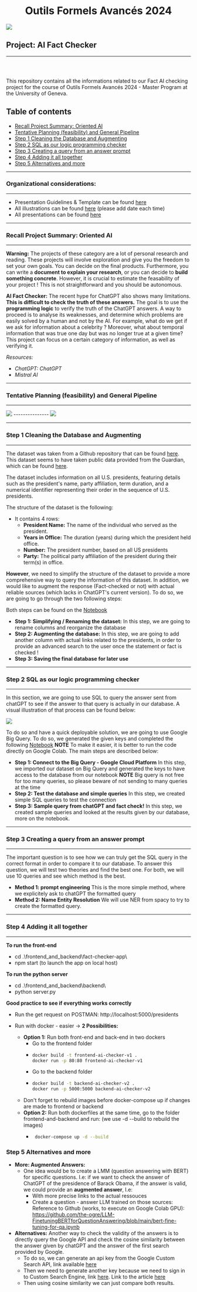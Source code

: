 <h1 align="center">
Outils Formels Avancés 2024</h1>
<div>
<td> 
<img src="./read_me_img/logo.png"></td>
<h2 style="white-space: nowrap">Project: AI Fact Checker</h2></td>
<hr style="clear:both">
<p style="font-size:0.85em; margin:2px; text-align:justify">
<br>
<br>
</div>

This repository contains all the informations related to our Fact AI checking project for the course of Outils Formels Avancés 2024 - Master Program at the University of Geneva. 

## Table of contents 
* [Recall Project Summary: Oriented AI](#recall-project-summary-oriented-ai)
* [Tentative Planning (feasibility) and General Pipeline](#tentative-planning-feasibility-and-general-pipeline)
* [Step 1 Cleaning the Database and Augmenting](#step-1-cleaning-the-database-and-augmenting)
* [Step 2 SQL as our logic programming checker](#step-2-sql-as-our-logic-programming-checker)
* [Step 3 Creating a query from an answer prompt](#step-3-creating-a-query-from-an-answer-prompt)
* [Step 4 Adding it all together](#step-4-adding-it-all-together)
* [Step 5 Alternatives and more](#step-5-alternatives-and-more)




--------------------------------
### Organizational considerations:
--------------------------------
- Presentation Guidelines & Template can be found [here](https://www.canva.com/design/DAF-DmpNG9c/8ihtV3W0dKmtPwSkx0wwTg/edit?utm_content=DAF-DmpNG9c&utm_campaign=designshare&utm_medium=link2&utm_source=sharebutton)
- All illustrations can be found [here](https://www.canva.com/design/DAF-ic70zwQ/VRxu6NuxIy0cWPR0cb42Sg/edit?utm_content=DAF-ic70zwQ&utm_campaign=designshare&utm_medium=link2&utm_source=sharebutton) (please add date each time)
- All presentations can be found [here](https://www.canva.com/design/DAF-Du2Eg4A/KWLavthYNvOxPrgarOtZJA/edit?utm_content=DAF-Du2Eg4A&utm_campaign=designshare&utm_medium=link2&utm_source=sharebutton)


-----------------------------------
### **Recall Project Summary: Oriented AI**
-----------------------------------

**Warning:** The projects of these category are a lot of personal research and reading. These projects will involve exploration and give you the freedom to set your own goals. You can decide on the final products. Furthermore, you can write a **document to explain your research**, or you can decide to **build something concrete**. However, it is crucial to estimate the feasability of your project ! This is not straightforward and you should be autonomous.

**AI Fact Checker:** The recent hype for ChatGPT also shows many limitations. **This is difficult to check the truth of these answers.** The goal is to use the **programming logic** to verify the truth of the ChatGPT answers. A way to proceed is to analyse its weaknesses, and determine which problems are easily solved by a human and not by the AI. For example, what do we get if we ask for information about a celebrity ? Moreover, what about temporal information that was true one day but was no longer true at a given time? This project can focus on a certain category of information, as well as verifying it.

*Resources:*
- *ChatGPT: ChatGPT*
- *Mistral AI*


--------------------------------
### Tentative Planning (feasibility) and General Pipeline
--------------------------------
<img src="./read_me_img/tentative_planning.png">
---------------
<img src="./read_me_img/general_pipeline.png">

-----------------------------------
### **Step 1 Cleaning the Database and Augmenting**
-----------------------------------
The dataset was taken from a Github repository that can be found [here](https://github.com/awhstin/Dataset-List/blob/master/presidents.csv). This dataset seems to have taken public data provided from the Guardian, which can be found [here](https://www.theguardian.com/news/datablog/2012/oct/15/us-presidents-listed).

The dataset includes information on all U.S. presidents, featuring details such as the president's name, party affiliation, term duration, and a numerical identifier representing their order in the sequence of U.S. presidents.

The structure of the dataset is the following: 
- It contains 4 rows:
    - **President Name:**  The name of the individual who served as the president.
    - **Years in Office:** The duration (years) during which the president held office.
    - **Number:** The president number, based on all US presidents
    - **Party:** The political party affiliation of the president during their term(s) in office.

**However**, we need to simplify the structure of the dataset to provide a more comprehensive way to query the information of this dataset. In addition, we would like to augment the response (Fact-checked or not) with actual reliable sources (which lacks in ChatGPT's current version). To do so, we are going to go through the two following steps:

Both steps can be found on the [Notebook](/Notebooks/Step_1_cleaning_augmenting_dataset.ipynb)
- **Step 1: Simplifying / Renaming the dataset:** In this step, we are going to rename columns and reorganize the database
- **Step 2: Augmenting the database:** In this step, we are going to add another column with actual links related to the presidents, in order to provide an advanced search to the user once the statement or fact is checked ! 
- **Step 3: Saving the final database for later use**


-----------------------------------
### **Step 2 SQL as our logic programming checker**
-----------------------------------

In this section, we are going to use SQL to query the answer sent from chatGPT to see if the answer to that query is actually in our database. A visual illustration of that process can be found below:

<img src="./read_me_img/SQL_logic.png">


To do so and have a quick deployable solution, we are going to use Google Big Query. To do so, we generated the given keys and completed the following [Notebook](/Notebooks/Step_2_big_query.ipynb) **NOTE** To make it easier, it is better to run the code directly on Google Colab. The main steps are described below:
- **Step 1: Connect to the Big Query - Google Cloud Platform** In this step, we imported our dataset on Big Query and generated the keys to have access to the database from our notebook **NOTE** Big query is not free for too many queries, so please beware of not sending to many queries at the time
- **Step 2: Test the database and simple queries** In this step, we created simple SQL queries to test the connection
- **Step 3: Sample query from chatGPT and fact check!** In this step, we created sample queries and looked at the results given by our database, more on the notebook.


-----------------------------------
### **Step 3 Creating a query from an answer prompt**
-----------------------------------
The important question is to see how we can truly get the SQL query in the correct format in order to compare it to our database. To answer this question, we will test two theories and find the best one. For both, we will use 10 queries and see which method is the best. 
- **Method 1: prompt engineering** This is the more simple method, where we explicitely ask to chatGPT the formatted query
- **Method 2: Name Entity Resolution** We will use NER from spacy to try to create the formatted query. 



-----------------------------------
### **Step 4 Adding it all together**
-----------------------------------

**To run the front-end**
- cd .\frontend_and_backend\fact-checker-app\
- npm start (to launch the app on local host)

**To run the python server**
-  cd .\frontend_and_backend\backend\
-  python server.py

**Good practice to see if everything works correctly**
- Run the get request on POSTMAN: http://localhost:5000/presidents

- Run with docker - easier -> **2 Possibilities:**
    - **Option 1:** Run both front-end and back-end in two dockers
        - Go to the frontend folder
        - ```bash
          docker build -t frontend-ai-checker-v1 .
          docker run -p 80:80 frontend-ai-checker-v1
        - Go to the backend folder
        - ```bash
          docker build -t backend-ai-checker-v2 .
          docker run -p 5000:5000 backend-ai-checker-v2
    - Don't forget to rebuild images before docker-compose up if changes are made to frontend or backend
    - **Option 2:** Run both dockerfiles at the same time, go to the folder frontend-and-backend and run: (we use -d --build to rebuild the images)
        - ```bash
           docker-compose up -d --build
### **Step 5 Alternatives and more**

- **More: Augmented Answers:**
    - One idea would be to create a LMM (question answering with BERT) for specific questions. I.e: if we want to check the answer of ChatGPT of the presidence of Barack Obama, if the answer is valid, we could provide an **augmented answer**, I.e:
        - With more precise links to the actual ressouces 
        - Create a question - answer LLM trained on those sources:  Reference to Github (works, to execute on Google Colab GPU): https://github.com/the-ogre/LLM-FinetuningBERTforQuestionAnswering/blob/main/bert-fine-tuning-for-qa.ipynb
- **Alternatives:** Another way to check the validity of the answers is to directly query the Google API and check the cosine similarity between the answer given by chatGPT and the answer of the first search provided by Google.
    - To do so, we can generate an api key from the Google Custom Search API, link available [here](https://console.cloud.google.com/apis/library/customsearch.googleapis.com?hl=fr)
    - Then we need to generate another key because we need to sign in to Custom Search Engine, link [here](https://programmablesearchengine.google.com/controlpanel/all). Link to the article [here](https://thepythoncode.com/article/use-google-custom-search-engine-api-in-python)
    - Then using cosine similarity we can just compare both results. 




